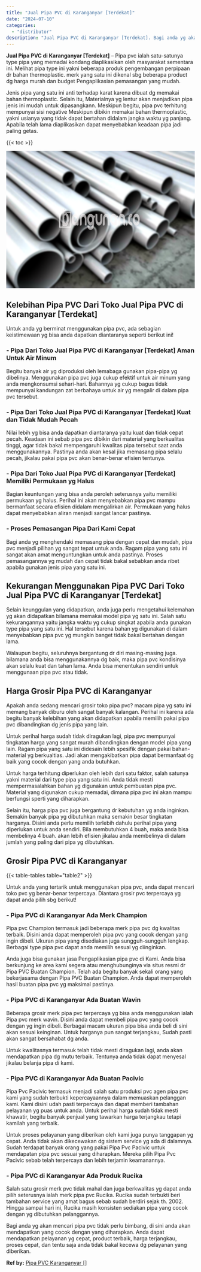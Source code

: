 ```yaml
---
title: "Jual Pipa PVC di Karanganyar [Terdekat]"
date: "2024-07-10"
categories: 
  - "distributor"
description: "Jual Pipa PVC di Karanganyar [Terdekat]. Bagi anda yg akan mencari pipa pvc tidak perlu bimbang, di sini anda akan mendapatkan yang cocok dengan yang diharap..."
---
```


**Jual Pipa PVC di Karanganyar \[Terdekat\]** – Pipa pvc ialah satu-satunya type pipa yang memadai kondang diaplikasikan oleh masyarakat sementara ini. Melihat pipa type ini yakni beberapa produk pengembangan perpipaan dr bahan thermoplastic. merk yang satu ini dikenal sbg beberapa product dg harga murah dan budget Pengaplikasian pemasangan yang mudah.

Jenis pipa yang satu ini anti terhadap karat karena dibuat dg memakai bahan thermoplastic. Selain itu, Materialnya yg lentur akan menjadikan pipa jenis ini mudah untuk dipasangkann. Meskipun begitu, pipa pvc terhitung mempunyai sisi negative Meskipun dibikin memakai bahan thermoplastic, yakni usianya yang tidak dapat bertahan didalam jangka waktu yg panjang. Apabila telah lama diaplikasikan dapat menyebabkan keadaan pipa jadi paling getas.

{{< toc >}}

![Jual Pipa PVC di Karanganyar [Terdekat]](/images/jaul-pipa-pvc-48.png)

## Kelebihan Pipa PVC Dari Toko Jual Pipa PVC di Karanganyar \[Terdekat\]

Untuk anda yg berminat menggunakan pipa pvc, ada sebagian keistimewaan yg bisa anda dapatkan diantaranya seperti berikut ini!

### \- Pipa Dari Toko Jual Pipa PVC di Karanganyar \[Terdekat\] Aman Untuk Air Minum

Begitu banyak air yg diproduksi oleh lemabaga gunakan pipa-pipa yg dibelinya. Menggunakan pipa pvc juga cukup efektif untuk air minum yang anda mengkonsumsi sehari-hari. Bahannya yg cukup bagus tidak mempunyai kandungan zat berbahaya untuk air yg mengalir di dalam pipa pvc tersebut.

### \- Pipa Dari Toko Jual Pipa PVC di Karanganyar \[Terdekat\] Kuat dan Tidak Mudah Pecah

Nilai lebih yg bisa anda dapatkan diantaranya yaitu kuat dan tidak cepat pecah. Keadaan ini sebab pipa pvc dibikin dari material yang berkualitas tinggi, agar tidak bakal mempengaruhi kwalitas pipa tersebut saat anda menggunakannya. Pastinya anda akan kesal jika memasang pipa selalu pecah, jikalau pakai pipa pvc akan benar-benar efisien tentunya.

### \- Pipa Dari Toko Jual Pipa PVC di Karanganyar \[Terdekat\] Memiliki Permukaan yg Halus

Bagian keuntungan yang bisa anda peroleh seterusnya yaitu memiliki permukaan yg halus. Perihal ini akan menyebabkan pipa pvc mampu bermanfaat secara efisien didalam mengalirkan air. Permukaan yang halus dapat menyebabkan aliran menjadi sangat lancar pastinya.

### \- Proses Pemasangan Pipa Dari Kami Cepat

Bagi anda yg menghendaki memasang pipa dengan cepat dan mudah, pipa pvc menjadi pilihan yg sangat tepat untuk anda. Ragam pipa yang satu ini sangat akan amat menguntungkan untuk anda pastinya. Proses pemasangannya yg mudah dan cepat tidak bakal sebabkan anda ribet apabila gunakan jenis pipa yang satu ini.

## Kekurangan Menggunakan Pipa PVC Dari Toko Jual Pipa PVC di Karanganyar \[Terdekat\]

Selain keunggulan yang didapatkan, anda juga perlu mengetahui kelemahan yg akan didapatkan bilamana memakai model pipa yg satu ini. Salah satu kekurangannya yaitu jangka waktu yg cukup singkat apabila anda gunakan type pipa yang satu ini. Hal tersebut karena bahan yg digunakan di dalam menyebabkan pipa pvc yg mungkin banget tidak bakal bertahan dengan lama.

Walaupun begitu, seluruhnya bergantung dr diri masing-masing juga. bilamana anda bisa menggunakannya dg baik, maka pipa pvc kondisinya akan selalu kuat dan tahan lama. Anda bisa menentukan sendiri untuk menggunaan pipa pvc atau tidak.

## Harga Grosir Pipa PVC di Karanganyar

Apakah anda sedang mencari grosir toko pipa pvc? macam pipa yg satu ini memang banyak diburu oleh sangat banyak kalangan. Perihal ini karena ada begitu banyak kelebihan yang akan didapatkan apabila memilih pakai pipa pvc dibandingkan dg jenis pipa yang lain.

Untuk perihal harga sudah tidak diragukan lagi, pipa pvc mempunyai tingkatan harga yang sangat murah dibandingkan dengan model pipa yang lain. Ragam pipa yang satu ini didesain lebih spesifik dengan pakai bahan-material yg berkualtias. Jadi akan mengakibatkan pipa dapat bermanfaat dg baik yang cocok dengan yang anda butuhkan.

Untuk harga terhitung diperlukan oleh lebih dari satu faktor, salah satunya yakni material dari type pipa yang satu ini. Anda tidak mesti mempermasalahkan bahan yg digunakan untuk pembuatan pipa pvc. Material yang digunakan cukup memadai, dimana pipa pvc ini akan mampu berfungsi sperti yang diharapkan.

Selain itu, harga pipa pvc juga bergantung dr kebutuhan yg anda inginkan. Semakin banyak pipa yg dibutuhkan maka semakin besar tingkatan harganya. Disini anda perlu memilih terlebih dahulu perihal pipa yang diperlukan untuk anda sendiri. Bila membutuhkan 4 buah, maka anda bisa membelinya 4 buah. akan lebih efisien jikalau anda membelinya di dalam jumlah yang paling dari pipa yg dibutuhkan.

## Grosir Pipa PVC di Karanganyar

{{< table-tables table="table2" >}}

Untuk anda yang tertarik untuk menggunakan pipa pvc, anda dapat mencari toko pvc yg benar-benar terpercaya. Diantara grosir pvc terpercaya yg dapat anda pilih sbg berikut!

### \- Pipa PVC di Karanganyar Ada Merk Champion

Pipa pvc Champion termasuk jadi beberapa merk pipa pvc dg kwalitas terbaik. Disini anda dapat memperoleh pipa pvc yang cocok dengan yang ingin dibeli. Ukuran pipa yang disediakan juga sungguh-sungguh lengkap. Berbagai type pipa pvc dapat anda memilih sesuai yg diinginkan.

Anda juga bisa gunakan jasa Pengaplikasian pipa pvc di Kami. Anda bisa berkunjung ke area kami segera atau menghubunginya via situs resmi dr Pipa PVC Buatan Champion. Telah ada begitu banyak sekali orang yang bekerjasama dengan Pipa PVC Buatan Champion. Anda dapat memperoleh hasil buatan pipa pvc yg maksimal pastinya.

### \- Pipa PVC di Karanganyar Ada Buatan Wavin

Beberapa grosir merk pipa pvc terpercaya yg bisa anda menggunakan ialah Pipa pvc merk wavin. Disini anda dapat membeli pipa pvc yang cocok dengan yg ingin dibeli. Berbagai macam ukuran pipa bisa anda beli di sini akan sesuai keinginan. Untuk harganya pun sangat terjangkau, Sudah pasti akan sangat bersahabat dg anda.

Untuk kwalitasnya termasuk telah tidak mesti diragukan lagi, anda akan mendapatkan pipa dg mutu terbaik. Tentunya anda tidak dapat menyesal jikalau belanja pipa di kami.

### \- Pipa PVC di Karanganyar Ada Buatan Pacivic

Pipa Pvc Pacivic termasuk menjadi salah satu produksi pvc agen pipa pvc kami yang sudah terbukti kepercayaannya dalam memuaskan pelanggan kami. Kami disini udah pasti terpercaya dan dapat memberi tambahan pelayanan yg puas untuk anda. Untuk perihal harga sudah tidak mesti khawatir, begitu banyak penjual yang tawarkan harga terjangkau tetapi kamilah yang terbaik.

Untuk proses pelayanan yang diberikan oleh kami juga punya tanggapan yg cepat. Anda tidak akan dikecewakan dg sistem service yg ada di dalamnya. Sudah terdapat banyak orang yang pakai Pipa Pvc Pacivic untuk mendapatan pipa pvc sesuai yang diharapkan. Mereka pilih Pipa Pvc Pacivic sebab telah terpercaya dan lebih terjamin keamanannya.

### \- Pipa PVC di Karanganyar Ada Produk Rucika

Salah satu grosir merk pvc tidak mahal dan juga berkwalitas yg dapat anda pilih seterusnya ialah merk pipa pvc Rucika. Rucika sudah terbukti beri tambahan service yang amat bagus sebab sudah berdiri sejak th. 2002. Hingga sampai hari ini, Rucika masih konsisten sediakan pipa yang cocok dengan yg dibutuhkan pelanggannya.

Bagi anda yg akan mencari pipa pvc tidak perlu bimbang, di sini anda akan mendapatkan yang cocok dengan yang diharapkan. Anda dapat mendapatkan pelayanan yg cepat, product terbaik, harga terjangkau, proses cepat, dan tentu saja anda tidak bakal kecewa dg pelayanan yang diberikan.

**Ref by:** [Pipa PVC Karanganyar []](https://id.wikipedia.org/wiki/Pipa)
